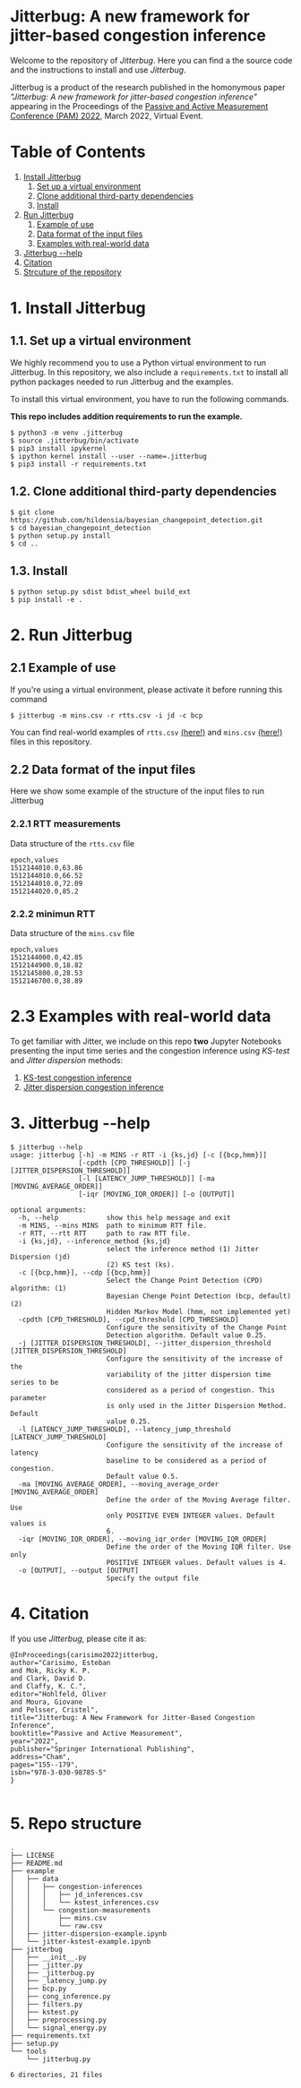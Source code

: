 # Jitterbug: A new framework for jitter-based congestion inference

Welcome to the repository of _Jitterbug_. Here you can find a the source code and the instructions to install and use _Jitterbug_.

Jitterbug is a product of the research published in the homonymous paper _"Jitterbug: A new framework for jitter-based congestion inference"_ appearing in the Proceedings of the [Passive and Active Measurement Conference (PAM) 2022](https://pam2022.nl/), March 2022, Virtual Event.

# Table of Contents

1. [Install Jitterbug](#setup)
   1. [Set up a virtual environment](#venv)
   2. [Clone additional third-party dependencies](#dependencies)
   3. [Install](#install)
2. [Run Jitterbug](#run)
   1. [Example of use](#use)
   2. [Data format of the input files](#format)
   3. [Examples with real-world data](#format)
3. [Jitterbug --help](#help)
4. [Citation](#citation)
5. [Strcuture of the repository](#tree)


# <a name="setup"></a> 1. Install Jitterbug


## <a name="venv"></a> 1.1. Set up a virtual environment

We highly recommend you to use a Python virtual environment to run Jitterbug. In this repository, we also include a ```requirements.txt``` to install all python packages needed to run Jitterbug and the examples.

To install this virtual environment, you have to run the following commands.

**This repo includes addition requirements to run the example.**

```
$ python3 -m venv .jitterbug
$ source .jitterbug/bin/activate
$ pip3 install ipykernel
$ ipython kernel install --user --name=.jitterbug
$ pip3 install -r requirements.txt
```

## <a name="dependencies"></a> 1.2. Clone additional third-party dependencies

```
$ git clone https://github.com/hildensia/bayesian_changepoint_detection.git
$ cd bayesian_changepoint_detection
$ python setup.py install
$ cd ..
```

## <a name="dependencies"></a> 1.3. Install

```
$ python setup.py sdist bdist_wheel build_ext
$ pip install -e .
```

# <a name="run"></a> 2. Run Jitterbug

## <a name="use"></a> 2.1 Example of use

If you're using a virtual environment, please activate it before running this command

```
$ jitterbug -m mins.csv -r rtts.csv -i jd -c bcp
```

You can find real-world examples of ```rtts.csv``` [(here!)](example/data/congestion-measurements/raw.csv) and ```mins.csv``` [(here!)](example/data/congestion-measurements/mins.csv) files in this repository.

## <a name="format"></a> 2.2 Data format of the input files

Here we show some example of the structure of the input files to run Jitterbug

### 2.2.1 RTT measurements

Data structure of the ```rtts.csv``` file

```
epoch,values
1512144010.0,63.86
1512144010.0,66.52
1512144010.0,72.09
1512144020.0,85.2
```
### 2.2.2 minimun RTT

Data structure of the ```mins.csv``` file

```
epoch,values
1512144000.0,42.85
1512144900.0,18.82
1512145800.0,28.53
1512146700.0,38.89
```

# <a name="notebooks"></a> 2.3 Examples with real-world data

To get familiar with Jitter, we include on this repo **two** Jupyter Notebooks presenting the input time series and the congestion inference using _KS-test_ and _Jitter dispersion_ methods:

 1. [KS-test congestion inference](example/jitter-kstest-example.ipynb)
 2. [Jitter dispersion congestion inference](example/jitter-dispersion-example.ipynb)


# <a name="help"></a> 3. Jitterbug --help

```
$ jitterbug --help
usage: jitterbug [-h] -m MINS -r RTT -i {ks,jd} [-c [{bcp,hmm}]]
                 [-cpdth [CPD_THRESHOLD]] [-j [JITTER_DISPERSION_THRESHOLD]]
                 [-l [LATENCY_JUMP_THRESHOLD]] [-ma [MOVING_AVERAGE_ORDER]]
                 [-iqr [MOVING_IQR_ORDER]] [-o [OUTPUT]]

optional arguments:
  -h, --help            show this help message and exit
  -m MINS, --mins MINS  path to minimum RTT file.
  -r RTT, --rtt RTT     path to raw RTT file.
  -i {ks,jd}, --inference_method {ks,jd}
                        select the inference method (1) Jitter Dispersion (jd)
                        (2) KS test (ks).
  -c [{bcp,hmm}], --cdp [{bcp,hmm}]
                        Select the Change Point Detection (CPD) algorithm: (1)
                        Bayesian Chenge Point Detection (bcp, default) (2)
                        Hidden Markov Model (hmm, not implemented yet)
  -cpdth [CPD_THRESHOLD], --cpd_threshold [CPD_THRESHOLD]
                        Configure the sensitivity of the Change Point
                        Detection algorithm. Default value 0.25.
  -j [JITTER_DISPERSION_THRESHOLD], --jitter_dispersion_threshold [JITTER_DISPERSION_THRESHOLD]
                        Configure the sensitivity of the increase of the
                        variability of the jitter dispersion time series to be
                        considered as a period of congestion. This parameter
                        is only used in the Jitter Dispersion Method. Default
                        value 0.25.
  -l [LATENCY_JUMP_THRESHOLD], --latency_jump_threshold [LATENCY_JUMP_THRESHOLD]
                        Configure the sensitivity of the increase of latency
                        baseline to be considered as a period of congestion.
                        Default value 0.5.
  -ma [MOVING_AVERAGE_ORDER], --moving_average_order [MOVING_AVERAGE_ORDER]
                        Define the order of the Moving Average filter. Use
                        only POSITIVE EVEN INTEGER values. Default values is
                        6.
  -iqr [MOVING_IQR_ORDER], --moving_iqr_order [MOVING_IQR_ORDER]
                        Define the order of the Moving IQR filter. Use only
                        POSITIVE INTEGER values. Default values is 4.
  -o [OUTPUT], --output [OUTPUT]
                        Specify the output file
```


# <a name="citation"></a>4. Citation

If you use _Jitterbug_, please cite it as:

```
@InProceedings{carisimo2022jitterbug,
author="Carisimo, Esteban
and Mok, Ricky K. P.
and Clark, David D.
and Claffy, K. C.",
editor="Hohlfeld, Oliver
and Moura, Giovane
and Pelsser, Cristel",
title="Jitterbug: A New Framework for Jitter-Based Congestion Inference",
booktitle="Passive and Active Measurement",
year="2022",
publisher="Springer International Publishing",
address="Cham",
pages="155--179",
isbn="978-3-030-98785-5"
}


```

# <a name="tree"></a>5. Repo structure

```
.
├── LICENSE
├── README.md
├── example
│   ├── data
│   │   ├── congestion-inferences
│   │   │   ├── jd_inferences.csv
│   │   │   └── kstest_inferences.csv
│   │   └── congestion-measurements
│   │       ├── mins.csv
│   │       └── raw.csv
│   ├── jitter-dispersion-example.ipynb
│   └── jitter-kstest-example.ipynb
├── jitterbug
│   ├── __init__.py
│   ├── _jitter.py
│   ├── _jitterbug.py
│   ├── _latency_jump.py
│   ├── bcp.py
│   ├── cong_inference.py
│   ├── filters.py
│   ├── kstest.py
│   ├── preprocessing.py
│   └── signal_energy.py
├── requirements.txt
├── setup.py
└── tools
    └── jitterbug.py

6 directories, 21 files
```

